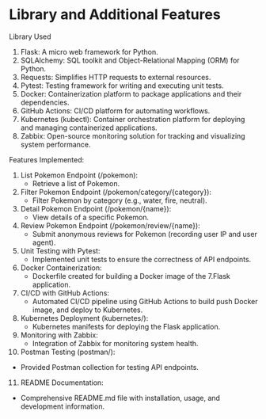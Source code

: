# Library and Additional Features
Library Used
1. Flask: A micro web framework for Python.
2. SQLAlchemy: SQL toolkit and Object-Relational Mapping (ORM) for Python.
3. Requests: Simplifies HTTP requests to external resources.
4. Pytest: Testing framework for writing and executing unit tests.
5. Docker: Containerization platform to package applications and their dependencies.
6. GitHub Actions: CI/CD platform for automating workflows.
7. Kubernetes (kubectl): Container orchestration platform for deploying and managing containerized applications.
8. Zabbix: Open-source monitoring solution for tracking and visualizing system performance. 

Features Implemented:
1. List Pokemon Endpoint (/pokemon):
   - Retrieve a list of Pokemon.
2. Filter Pokemon Endpoint (/pokemon/category/{category}):
   - Filter Pokemon by category (e.g., water, fire, neutral).
3. Detail Pokemon Endpoint (/pokemon/{name}):
   - View details of a specific Pokemon.
4. Review Pokemon Endpoint (/pokemon/review/{name}):
   - Submit anonymous reviews for Pokemon (recording user IP and user agent).
5. Unit Testing with Pytest:
   - Implemented unit tests to ensure the correctness of API endpoints.
6. Docker Containerization:
   - Dockerfile created for building a Docker image of the 7.Flask application.
7. CI/CD with GitHub Actions:
   - Automated CI/CD pipeline using GitHub Actions to build push Docker image, and deploy to Kubernetes.
8. Kubernetes Deployment (kubernetes/):
   - Kubernetes manifests for deploying the Flask application.
9. Monitoring with Zabbix:
   - Integration of Zabbix for monitoring system health.
10. Postman Testing (postman/):
   - Provided Postman collection for testing API endpoints.
11. README Documentation:
   - Comprehensive README.md file with installation, usage, and development information.
